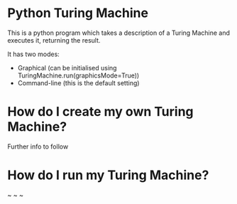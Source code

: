 # Python Turing Machine

This is a python program which takes a description of a Turing Machine and executes it, returning the result.

It has two modes:
 - Graphical (can be initialised using TuringMachine.run(graphicsMode=True))
 - Command-line (this is the default setting)

# How do I create my own Turing Machine?

Further info to follow

# How do I run my Turing Machine?

~ ~ ~